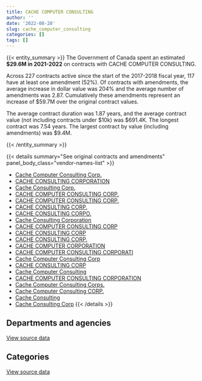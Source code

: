 ```yaml
---
title: CACHE COMPUTER CONSULTING
author: ''
date: '2022-08-28'
slug: cache_computer_consulting
categories: []
tags: []
---
```


<script src="/rmarkdown-libs/htmlwidgets/htmlwidgets.js"></script>
<link href="/rmarkdown-libs/datatables-css/datatables-crosstalk.css" rel="stylesheet" />
<script src="/rmarkdown-libs/datatables-binding/datatables.js"></script>
<script src="/rmarkdown-libs/jquery/jquery-3.6.0.min.js"></script>
<link href="/rmarkdown-libs/dt-core-bootstrap/css/dataTables.bootstrap.min.css" rel="stylesheet" />
<link href="/rmarkdown-libs/dt-core-bootstrap/css/dataTables.bootstrap.extra.css" rel="stylesheet" />
<script src="/rmarkdown-libs/dt-core-bootstrap/js/jquery.dataTables.min.js"></script>
<script src="/rmarkdown-libs/dt-core-bootstrap/js/dataTables.bootstrap.min.js"></script>
<link href="/rmarkdown-libs/crosstalk/css/crosstalk.min.css" rel="stylesheet" />
<script src="/rmarkdown-libs/crosstalk/js/crosstalk.min.js"></script>
<script src="/rmarkdown-libs/htmlwidgets/htmlwidgets.js"></script>
<link href="/rmarkdown-libs/datatables-css/datatables-crosstalk.css" rel="stylesheet" />
<script src="/rmarkdown-libs/datatables-binding/datatables.js"></script>
<script src="/rmarkdown-libs/jquery/jquery-3.6.0.min.js"></script>
<link href="/rmarkdown-libs/dt-core-bootstrap/css/dataTables.bootstrap.min.css" rel="stylesheet" />
<link href="/rmarkdown-libs/dt-core-bootstrap/css/dataTables.bootstrap.extra.css" rel="stylesheet" />
<script src="/rmarkdown-libs/dt-core-bootstrap/js/jquery.dataTables.min.js"></script>
<script src="/rmarkdown-libs/dt-core-bootstrap/js/dataTables.bootstrap.min.js"></script>
<link href="/rmarkdown-libs/crosstalk/css/crosstalk.min.css" rel="stylesheet" />
<script src="/rmarkdown-libs/crosstalk/js/crosstalk.min.js"></script>

{{< entity_summary >}}
The Government of Canada spent an estimated **\$29.6M in 2021-2022** on contracts with CACHE COMPUTER CONSULTING.

Across 227 contracts active since the start of the 2017-2018 fiscal year, 117 have at least one amendment (52%). Of contracts with amendments, the average increase in dollar value was 204% and the average number of amendments was 2.87. Cumulatively these amendments represent an increase of \$59.7M over the original contract values.

The average contract duration was 1.87 years, and the average contract value (not including contracts under \$10k) was \$691.4K. The longest contract was 7.54 years. The largest contract by value (including amendments) was \$9.4M.

{{< /entity_summary >}}

{{< details summary="See original contracts and amendments" panel_body_class="vendor-names-list" >}}
- [Cache Computer Consulting Corp.](https://search.open.canada.ca/en/ct/?sort=contract_value_f%20desc&page=1&search_text=%22Cache%20Computer%20Consulting%20Corp.%22)
- [CACHE CONSULTING CORPORATION](https://search.open.canada.ca/en/ct/?sort=contract_value_f%20desc&page=1&search_text=%22CACHE%20CONSULTING%20CORPORATION%22)
- [Cache Consulting Corp.](https://search.open.canada.ca/en/ct/?sort=contract_value_f%20desc&page=1&search_text=%22Cache%20Consulting%20Corp.%22)
- [CACHE COMPUTER CONSULTING CORP.](https://search.open.canada.ca/en/ct/?sort=contract_value_f%20desc&page=1&search_text=%22CACHE%20COMPUTER%20CONSULTING%20CORP.%22)
- [CACHE COMPUTER CONSULTING CORP.](https://search.open.canada.ca/en/ct/?sort=contract_value_f%20desc&page=1&search_text=%22CACHE%20COMPUTER%20CONSULTING%20%20CORP.%22)
- [CACHE CONSULTING CORP.](https://search.open.canada.ca/en/ct/?sort=contract_value_f%20desc&page=1&search_text=%22CACHE%20CONSULTING%20CORP.%22)
- [CACHE CONSULTING CORPO.](https://search.open.canada.ca/en/ct/?sort=contract_value_f%20desc&page=1&search_text=%22CACHE%20CONSULTING%20CORPO.%22)
- [Cache Consulting Corporation](https://search.open.canada.ca/en/ct/?sort=contract_value_f%20desc&page=1&search_text=%22Cache%20Consulting%20Corporation%22)
- [CACHE COMPUTER CONSULTING CORP](https://search.open.canada.ca/en/ct/?sort=contract_value_f%20desc&page=1&search_text=%22CACHE%20COMPUTER%20CONSULTING%20CORP%22)
- [CACHE CONSULTING CORP](https://search.open.canada.ca/en/ct/?sort=contract_value_f%20desc&page=1&search_text=%22CACHE%20CONSULTING%20CORP%22)
- [CACHE CONSULTING CORP.](https://search.open.canada.ca/en/ct/?sort=contract_value_f%20desc&page=1&search_text=%22CACHE%20CONSULTING%20%20CORP.%22)
- [CACHE COMPUTER CORPORATION](https://search.open.canada.ca/en/ct/?sort=contract_value_f%20desc&page=1&search_text=%22CACHE%20COMPUTER%20CORPORATION%22)
- [CACHE COMPUTER CONSULTING CORPORATI](https://search.open.canada.ca/en/ct/?sort=contract_value_f%20desc&page=1&search_text=%22CACHE%20COMPUTER%20CONSULTING%20CORPORATI%22)
- [Cache Computer Consulting Corp](https://search.open.canada.ca/en/ct/?sort=contract_value_f%20desc&page=1&search_text=%22Cache%20Computer%20Consulting%20Corp%22)
- [CACHE CONSULTING CORP](https://search.open.canada.ca/en/ct/?sort=contract_value_f%20desc&page=1&search_text=%22CACHE%20CONSULTING%20%20CORP%22)
- [Cache Computer Consulting](https://search.open.canada.ca/en/ct/?sort=contract_value_f%20desc&page=1&search_text=%22Cache%20Computer%20Consulting%22)
- [CACHE COMPUTER CONSULTING CORPORATION](https://search.open.canada.ca/en/ct/?sort=contract_value_f%20desc&page=1&search_text=%22CACHE%20COMPUTER%20CONSULTING%20CORPORATION%22)
- [Cache Computer Consulting Corps.](https://search.open.canada.ca/en/ct/?sort=contract_value_f%20desc&page=1&search_text=%22Cache%20Computer%20Consulting%20Corps.%22)
- [Cache Computer Consulting CORP.](https://search.open.canada.ca/en/ct/?sort=contract_value_f%20desc&page=1&search_text=%22Cache%20Computer%20Consulting%20CORP.%22)
- [Cache Consulting](https://search.open.canada.ca/en/ct/?sort=contract_value_f%20desc&page=1&search_text=%22Cache%20Consulting%22)
- [Cache Consulting Corp](https://search.open.canada.ca/en/ct/?sort=contract_value_f%20desc&page=1&search_text=%22Cache%20Consulting%20Corp%22)
{{< /details >}}

## Departments and agencies

<div id="htmlwidget-1" style="width:100%;height:auto;" class="datatables html-widget"></div>
<script type="application/json" data-for="htmlwidget-1">{"x":{"style":"bootstrap","filter":"none","vertical":false,"data":[["<a href=\"/departments/aafc-aac/\">Agriculture and Agri-Food Canada<\/a>","<a href=\"/departments/aandc-aadnc/\">Crown-Indigenous Relations and Northern Affairs Canada<\/a>","<a href=\"/departments/cbsa-asfc/\">Canada Border Services Agency<\/a>","<a href=\"/departments/cic/\">Immigration, Refugees and Citizenship Canada<\/a>","<a href=\"/departments/crtc/\">Canadian Radio-television and Telecommunications Commission<\/a>","<a href=\"/departments/csc-scc/\">Correctional Service of Canada<\/a>","<a href=\"/departments/dfatd-maecd/\">Global Affairs Canada<\/a>","<a href=\"/departments/dnd-mdn/\">National Defence<\/a>","<a href=\"/departments/ec/\">Environment and Climate Change Canada<\/a>","<a href=\"/departments/esdc-edsc/\">Employment and Social Development Canada<\/a>","<a href=\"/departments/hc-sc/\">Health Canada<\/a>","<a href=\"/departments/ic/\">Innovation, Science and Economic Development Canada<\/a>","<a href=\"/departments/jus/\">Department of Justice Canada<\/a>","<a href=\"/departments/nrc-cnrc/\">National Research Council Canada<\/a>","<a href=\"/departments/nrcan-rncan/\">Natural Resources Canada<\/a>","<a href=\"/departments/nserc-crsng/\">Natural Sciences and Engineering Research Council of Canada<\/a>","<a href=\"/departments/pc/\">Parks Canada<\/a>","<a href=\"/departments/pch/\">Canadian Heritage<\/a>","<a href=\"/departments/ppsc-sppc/\">Public Prosecution Service of Canada<\/a>","<a href=\"/departments/rcmp-grc/\">Royal Canadian Mounted Police<\/a>","<a href=\"/departments/ssc-spc/\">Shared Services Canada<\/a>","<a href=\"/departments/tbs-sct/\">Treasury Board of Canada Secretariat<\/a>"],[5186224.05,null,362186.96,111452.99,24756.37,null,430775.2,307079.26,null,7663797.26,2025436.67,459586.54,51384.87,79441.45,64527.2,124300,null,399608.43,24860,1328347,49330.03,4853119.27],[3659434.49,null,2766977.4,146599.95,null,null,724554.23,236233.1,null,6783967.48,1033102.65,520559.13,84597.36,29749.03,201832.85,39550,2911.38,422306.59,null,1664453.61,51522.47,5491184.49],[2544148.44,null,2865389.47,166237.39,40000,266479.11,958855.77,487822.1,51949.37,6642226.17,879912.25,301677.15,187257.59,21616.63,719633.07,null,36392.28,406981.2,null,2853905.51,null,4968721.91],[4605690.84,5930.99,3954509.95,165022.97,null,514628.97,909059.91,842325.58,156706.77,6010445.21,1089939.35,506654.34,343165.34,5411.43,719633.07,39550,null,172877.13,null,3714860.94,null,5803813.17]],"container":"<table class=\"table table-striped table-hover row-border order-column display\">\n  <thead>\n    <tr>\n      <th>Department<\/th>\n      <th>2018-2019<\/th>\n      <th>2019-2020<\/th>\n      <th>2020-2021<\/th>\n      <th>2021-2022<\/th>\n    <\/tr>\n  <\/thead>\n<\/table>","options":{"order":[[4,"desc"]],"pageLength":10,"autoWidth":true,"columnDefs":[{"targets":1,"render":"function(data, type, row, meta) {\n    return type !== 'display' ? data : DTWidget.formatCurrency(data, \"$\", 2, 3, \",\", \".\", true, null);\n  }"},{"targets":2,"render":"function(data, type, row, meta) {\n    return type !== 'display' ? data : DTWidget.formatCurrency(data, \"$\", 2, 3, \",\", \".\", true, null);\n  }"},{"targets":3,"render":"function(data, type, row, meta) {\n    return type !== 'display' ? data : DTWidget.formatCurrency(data, \"$\", 2, 3, \",\", \".\", true, null);\n  }"},{"targets":4,"render":"function(data, type, row, meta) {\n    return type !== 'display' ? data : DTWidget.formatCurrency(data, \"$\", 2, 3, \",\", \".\", true, null);\n  }"},{"width":"16%","targets":[1,2,3,4]},{"className":"dt-right","targets":[1,2,3,4]}],"orderClasses":false}},"evals":["options.columnDefs.0.render","options.columnDefs.1.render","options.columnDefs.2.render","options.columnDefs.3.render"],"jsHooks":[]}</script>
<p class="text-right">
<a href="https://github.com/GoC-Spending/contracts-data/tree/main/data/out/vendors/cache_computer_consulting/summary_by_fiscal_year_by_department.csv" class="source-data-link btn btn-link">View source data</a>
</p>

## Categories

<div id="htmlwidget-2" style="width:100%;height:auto;" class="datatables html-widget"></div>
<script type="application/json" data-for="htmlwidget-2">{"x":{"style":"bootstrap","filter":"none","vertical":false,"data":[["<a href=\"/categories/other/\">(Other)<\/a>","<a href=\"/categories/professional_services/\">Professional services<\/a>","<a href=\"/categories/information_technology/\">Information technology<\/a>","<a href=\"/categories/human_capital/\">Human capital<\/a>"],[14616.55,1162761.87,22318924.48,49910.65],[null,1131102.68,22716907.55,11526],[null,1398741.62,23000463.78,null],[null,2334269.88,27225956.07,null]],"container":"<table class=\"table table-striped table-hover row-border order-column display\">\n  <thead>\n    <tr>\n      <th>Category<\/th>\n      <th>2018-2019<\/th>\n      <th>2019-2020<\/th>\n      <th>2020-2021<\/th>\n      <th>2021-2022<\/th>\n    <\/tr>\n  <\/thead>\n<\/table>","options":{"order":[[4,"desc"]],"dom":"t","pageLength":30,"autoWidth":true,"columnDefs":[{"targets":1,"render":"function(data, type, row, meta) {\n    return type !== 'display' ? data : DTWidget.formatCurrency(data, \"$\", 2, 3, \",\", \".\", true, null);\n  }"},{"targets":2,"render":"function(data, type, row, meta) {\n    return type !== 'display' ? data : DTWidget.formatCurrency(data, \"$\", 2, 3, \",\", \".\", true, null);\n  }"},{"targets":3,"render":"function(data, type, row, meta) {\n    return type !== 'display' ? data : DTWidget.formatCurrency(data, \"$\", 2, 3, \",\", \".\", true, null);\n  }"},{"targets":4,"render":"function(data, type, row, meta) {\n    return type !== 'display' ? data : DTWidget.formatCurrency(data, \"$\", 2, 3, \",\", \".\", true, null);\n  }"},{"width":"16%","targets":[1,2,3,4]},{"className":"dt-right","targets":[1,2,3,4]}],"orderClasses":false,"lengthMenu":[10,25,30,50,100]}},"evals":["options.columnDefs.0.render","options.columnDefs.1.render","options.columnDefs.2.render","options.columnDefs.3.render"],"jsHooks":[]}</script>
<p class="text-right">
<a href="https://github.com/GoC-Spending/contracts-data/tree/main/data/out/vendors/cache_computer_consulting/summary_by_fiscal_year_by_category.csv" class="source-data-link btn btn-link">View source data</a>
</p>
